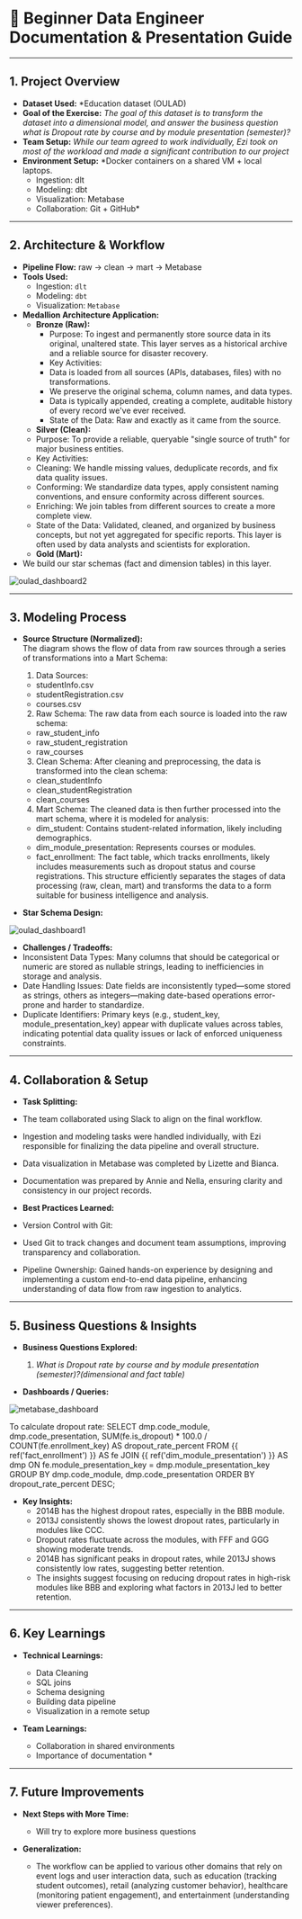 # 📝 Beginner Data Engineer Documentation & Presentation Guide



---

## 1. Project Overview

- **Dataset Used:**
  *Education dataset (OULAD)
- **Goal of the Exercise:**
  *The goal of this dataset is to transform the dataset into a dimensional model, and answer the business question what is Dropout rate by course and by module presentation (semester)?*
- **Team Setup:**
  *While our team agreed to work individually, Ezi took on most of the workload and made a significant contribution to our project*
- **Environment Setup:**
  *Docker containers on a shared VM + local laptops.
  - Ingestion: dlt
  - Modeling: dbt
  - Visualization: Metabase
  - Collaboration: Git + GitHub*  

---

## 2. Architecture & Workflow

- **Pipeline Flow:**
  raw → clean → mart → Metabase
- **Tools Used:**
  - Ingestion: `dlt`
  - Modeling: `dbt`
  - Visualization: `Metabase`
- **Medallion Architecture Application:**
  - **Bronze (Raw):**
    - Purpose: To ingest and permanently store source data in its original, unaltered state. This layer serves as a historical archive and a reliable source for disaster recovery.
    - Key Activities:
    - Data is loaded from all sources (APIs, databases, files) with no transformations.
    - We preserve the original schema, column names, and data types.
    - Data is typically appended, creating a complete, auditable history of every record we've ever received.
    - State of the Data: Raw and exactly as it came from the source.
  - **Silver (Clean):**
  - Purpose: To provide a reliable, queryable "single source of truth" for major business entities.
  - Key Activities:
  - Cleaning: We handle missing values, deduplicate records, and fix data quality issues.
  - Conforming: We standardize data types, apply consistent naming conventions, and ensure conformity across different sources.
  - Enriching: We join tables from different sources to create a more complete view.
  - State of the Data: Validated, cleaned, and organized by business concepts, but not yet aggregated for specific reports. This layer is often used by data analysts and scientists for exploration.
  - **Gold (Mart):**
- We build our star schemas (fact and dimension tables) in this layer. 

![oulad_dashboard2](./oulad_dashboard2.png)

---

## 3. Modeling Process

- **Source Structure (Normalized):**  
 The diagram shows the flow of data from raw sources through a series of transformations into a Mart Schema:
  1. Data Sources:
    - studentInfo.csv
    - studentRegistration.csv
    - courses.csv
  2. Raw Schema:
  The raw data from each source is loaded into the raw schema:
    - raw_student_info
    - raw_student_registration
    - raw_courses
  3. Clean Schema:
  After cleaning and preprocessing, the data is transformed into the clean schema:
    - clean_studentInfo
    - clean_studentRegistration
    - clean_courses
  4. Mart Schema:
  The cleaned data is then further processed into the mart schema, where it is modeled for analysis:
    - dim_student: Contains student-related information, likely including demographics.
    - dim_module_presentation: Represents courses or modules.
    - fact_enrollment: The fact table, which tracks enrollments, likely includes measurements such as dropout status and course registrations.
  This structure efficiently separates the stages of data processing (raw, clean, mart) and transforms the data to a form suitable for business intelligence and analysis.

- **Star Schema Design:**  

![oulad_dashboard1](./oulad_dashboard1.png) 

- **Challenges / Tradeoffs:**  
- Inconsistent Data Types: Many columns that should be categorical or numeric are stored as nullable strings, leading to inefficiencies in storage and analysis.
- Date Handling Issues: Date fields are inconsistently typed—some stored as strings, others as integers—making date-based operations error-prone and harder to standardize.
- Duplicate Identifiers: Primary keys (e.g., student_key, module_presentation_key) appear with duplicate values across tables, indicating potential data quality issues or lack of enforced uniqueness constraints. 

---

## 4. Collaboration & Setup

- **Task Splitting:**
- The team collaborated using Slack to align on the final workflow.
- Ingestion and modeling tasks were handled individually, with Ezi responsible for finalizing the data pipeline and overall structure.
- Data visualization in Metabase was completed by Lizette and Bianca.
- Documentation was prepared by Annie and Nella, ensuring clarity and consistency in our project records.

- **Best Practices Learned:**
- Version Control with Git:
- Used Git to track changes and document team assumptions, improving transparency and collaboration.
- Pipeline Ownership:
 Gained hands-on experience by designing and implementing a custom end-to-end data pipeline, enhancing understanding of data flow from raw ingestion to analytics.

---

## 5. Business Questions & Insights

- **Business Questions Explored:**  
  1. *What is Dropout rate by course and by module presentation (semester)?(dimensional and fact table)*  
  
- **Dashboards / Queries:** 

![metabase_dashboard](./metabase_dashboard.png) 


  To calculate dropout rate:
SELECT
    dmp.code_module,
    dmp.code_presentation,
    SUM(fe.is_dropout) * 100.0 / COUNT(fe.enrollment_key) AS dropout_rate_percent
FROM {{ ref('fact_enrollment') }} AS fe
JOIN {{ ref('dim_module_presentation') }} AS dmp
    ON fe.module_presentation_key = dmp.module_presentation_key
GROUP BY
    dmp.code_module,
    dmp.code_presentation
ORDER BY
    dropout_rate_percent DESC; 
  
   

- **Key Insights:**  
  - 2014B has the highest dropout rates, especially in the BBB module.
  - 2013J consistently shows the lowest dropout rates, particularly in modules like CCC.
  - Dropout rates fluctuate across the modules, with FFF and GGG showing moderate trends.
  - 2014B has significant peaks in dropout rates, while 2013J shows consistently low rates, suggesting better retention.
  - The insights suggest focusing on reducing dropout rates in high-risk modules like BBB and exploring what factors in 2013J led to better retention.  

---

## 6. Key Learnings

- **Technical Learnings:**
  - Data Cleaning
  - SQL joins
  - Schema designing
  - Building data pipeline
  - Visualization in a remote setup
  
- **Team Learnings:**
  - Collaboration in shared environments
  - Importance of documentation *  

---

## 7. Future Improvements

- **Next Steps with More Time:**  
	- Will try to explore more business questions

- **Generalization:**  
  - The workflow can be applied to various other domains that rely on event logs and user interaction data, such as education (tracking student outcomes), retail (analyzing customer behavior), healthcare (monitoring patient engagement), and entertainment (understanding viewer preferences).


